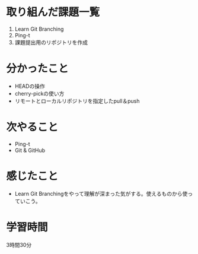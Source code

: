 # 取り組んだ課題一覧
1. Learn Git Branching
2. Ping-t
3. 課題提出用のリポジトリを作成
 
# 分かったこと
- HEADの操作
- cherry-pickの使い方
- リモートとローカルリポジトリを指定したpull＆push
# 次やること
- Ping-t
- Git & GitHub
# 感じたこと
- Learn Git Branchingをやって理解が深まった気がする。使えるものから使っていこう。
# 学習時間
3時間30分